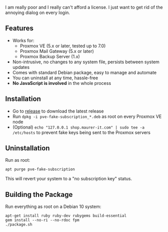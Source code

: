 I am really poor and I really can't afford a license. I just want to get rid of the annoying dialog on every login.

## Features

* Works for:
    - Proxmox VE (5.x or later, tested up to 7.0)
    - Proxmox Mail Gateway (5.x or later)
    - Proxmox Backup Server (1.x)
* Non-intrusive, no changes to any system file, persists between system updates
* Comes with standard Debian package, easy to manage and automate
* You can uninstall at any time, hassle-free
* **No JavaScript is involved** in the whole process

## Installation

* Go to [release](https://github.com/Jamesits/pve-fake-subscription/releases/latest) to download the latest release
* Run `dpkg -i pve-fake-subscription_*.deb` as root on every Proxmox VE node
* (Optional) `echo "127.0.0.1 shop.maurer-it.com" | sudo tee -a /etc/hosts` to prevent fake keys being sent to the Proxmox servers

## Uninstallation

Run as root:

```shell
apt purge pve-fake-subscription
```

This will revert your system to a "no subscription key" status.

## Building the Package

Run everything as root on a Debian 10 system:

```shell
apt-get install ruby ruby-dev rubygems build-essential
gem install --no-ri --no-rdoc fpm
./package.sh
```
